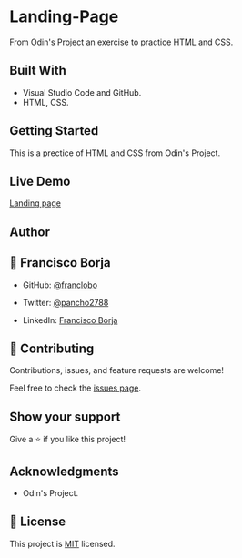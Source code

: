 # Landing-Page
From Odin's Project an exercise to practice HTML and CSS.

## Built With

- Visual Studio Code and GitHub.
- HTML, CSS.

## Getting Started

This is a prectice of HTML and CSS from  Odin's Project.

## Live Demo

[Landing page](#)<br>

## Author

## 👤 Francisco Borja

- GitHub: [@franclobo](https://github.com/franclobo)

- Twitter: [@pancho2788](https://twitter.com/Pancho2788)

- LinkedIn: [Francisco Borja](https://www.linkedin.com/in/francisco-borja-lobato/)

## 🤝 Contributing

Contributions, issues, and feature requests are welcome!

Feel free to check the [issues page](../../issues/).

## Show your support

Give a ⭐️ if you like this project!

## Acknowledgments

- Odin's Project.

## 📝 License

This project is [MIT](./LICENSE) licensed.
